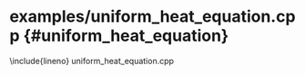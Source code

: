 # examples/uniform_heat_equation.cpp {#uniform_heat_equation}

<!--
Copyright (C) The DDC development team, see COPYRIGHT.md file

SPDX-License-Identifier: MIT
-->

\include{lineno} uniform_heat_equation.cpp
